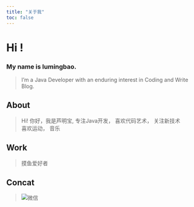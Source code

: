 ```yaml
---
title: "关于我"
toc: false
---
```


# Hi !
### My name is lumingbao.
>I’m a Java Developer with an enduring interest in Coding and Write Blog.

## About
>Hi! 你好，我是芦明宝, 专注Java开发， 喜欢代码艺术， 关注新技术  
>喜欢运动， 音乐

## Work
>摸鱼爱好者

## Concat
>![微信](https://oss.lumingbao.cn/images/20210927/8b7a53d043e743c2b93653c6b39f9021.png)



